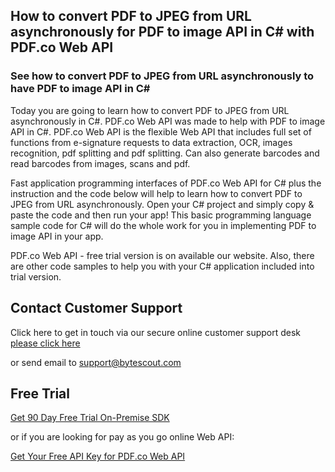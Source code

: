 ## How to convert PDF to JPEG from URL asynchronously for PDF to image API in C# with PDF.co Web API

### See how to convert PDF to JPEG from URL asynchronously to have PDF to image API in C#

Today you are going to learn how to convert PDF to JPEG from URL asynchronously in C#. PDF.co Web API was made to help with PDF to image API in C#. PDF.co Web API is the flexible Web API that includes full set of functions from e-signature requests to data extraction, OCR, images recognition, pdf splitting and pdf splitting. Can also generate barcodes and read barcodes from images, scans and pdf.

Fast application programming interfaces of PDF.co Web API for C# plus the instruction and the code below will help to learn how to convert PDF to JPEG from URL asynchronously. Open your C# project and simply copy & paste the code and then run your app! This basic programming language sample code for C# will do the whole work for you in implementing PDF to image API in your app.

PDF.co Web API - free trial version is on available our website. Also, there are other code samples to help you with your C# application included into trial version.

## Contact Customer Support

Click here to get in touch via our secure online customer support desk [please click here](https://bytescout.zendesk.com/hc/en-us/requests/new?subject=PDF.co%20Web%20API%20Question)

or send email to [support@bytescout.com](mailto:support@bytescout.com?subject=PDF.co%20Web%20API%20Question) 

## Free Trial

[Get 90 Day Free Trial On-Premise SDK](https://bytescout.com/download/web-installer?utm_source=github-readme)

or if you are looking for pay as you go online Web API:

[Get Your Free API Key for PDF.co Web API](https://pdf.co/documentation/api?utm_source=github-readme)